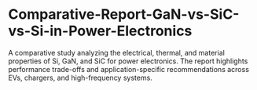 # Comparative-Report-GaN-vs-SiC-vs-Si-in-Power-Electronics
A comparative study analyzing the electrical, thermal, and material properties of Si, GaN, and SiC for power electronics. The report highlights performance trade-offs and application-specific recommendations across EVs, chargers, and high-frequency systems.
